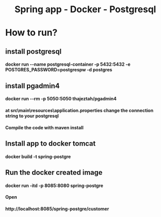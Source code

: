 <h1 align="center">Spring app - Docker - Postgresql</h1>

# How to run?

## install postgresql<br />

#### docker run --name postgresql-container -p 5432:5432 -e POSTGRES_PASSWORD=postgrespw -d postgres<br />

## install pgadmin4<br />

#### docker run --rm -p 5050:5050 thajeztah/pgadmin4 <br />

#### at src\main\resources\application.properties change the connection string to your postgresql<br />

#### Compile the code with maven install<br />

## Install app to docker tomcat<br />

#### docker build -t spring-postgre<br />

## Run the docker created image <br />

#### docker run -itd -p 8085:8080 spring-postgre<br />

#### Open<br />

#### http://localhost:8085/spring-postgre/customer<br />